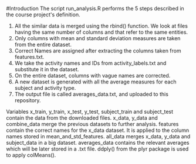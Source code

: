 #Introduction
The script run_analysis.R performs the 5 steps described in the course project's definition.

1) All the similar data is merged using the rbind() function. We look at files having the same number of columns and that refer to the same entities.
2) Only columns with mean and standard deviation measures are taken from the entire dataset. 
3) Correct Names are assigned after extracting the columns taken from features.txt.
4) We take the activity names and IDs from activity_labels.txt and substitute it in the dataset.
5) On the entire dataset, columns with vague names are corrected.
6) A new dataset is generated with all the average measures for each subject and activity type.
7) The output file is called averages_data.txt, and uploaded to this repository.

Variables
x_train, y_train, x_test, y_test, subject_train and subject_test contain the data from the downloaded files.
x_data, y_data and combine_data merge the previous datasets to further analysis.
features contain the correct names for the x_data dataset. It is applied to the column names stored in mean_and_std_features.
all_data merges x_data, y_data and subject_data in a big dataset.
averages_data contains the relevant averages which will be later stored in a .txt file. 
ddply() from the plyr package is used to apply colMeans().
